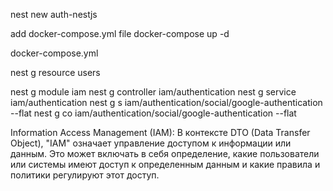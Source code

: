 nest new
	auth-nestjs

add docker-compose.yml file 
docker-compose up -d

docker-compose.yml

nest g resource users

nest g module iam
nest g controller iam/authentication
nest g service iam/authentication
nest g s iam/authentication/social/google-authentication --flat
nest g co iam/authentication/social/google-authentication --flat

Information Access Management (IAM): В контексте DTO (Data Transfer Object), "IAM" означает управление доступом к информации или данным. Это может включать в себя определение, какие пользователи или системы имеют доступ к определенным данным и какие правила и политики регулируют этот доступ.